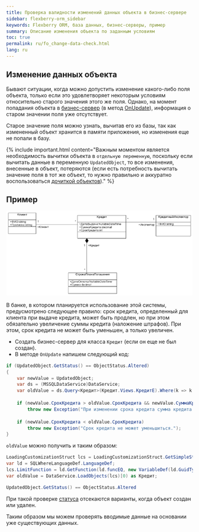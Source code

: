```yaml
---
title: Проверка валидности изменений данных объекта в бизнес-сервере
sidebar: flexberry-orm_sidebar
keywords: Flexberry ORM, база данных, бизнес-серверы, пример
summary: Описание изменения объекта по заданным условиям
toc: true
permalink: ru/fo_change-data-check.html
lang: ru
---
```


## Изменение данных объекта

Бывают ситуации, когда можно допустить изменение какого-либо поля объекта, только если это удовлетворяет некоторым условиям относительно старого значения этого же поля. Однако, на момент попадания объекта в [бизнес-сервер](fo_business-servers-wrapper-business-facade.html) (в метод [OnUpdate](fo_bs-example.html)), информация о старом значении поля уже отсутствует.

Старое значение поля можно узнать, вычитав его из базы, так как измененный объект хранится в памяти приложения, но изменения еще не попали в базу.

{% include important.html content="Важным моментом является необходимость вычитки объекта в `отдельную переменную`, поскольку если вычитать данные в переменную `UpdatedObject`, то все изменения, внесенные в объект, потеряются (если есть потребность вычитать значение поля в тот же объект, то нужно правильно и аккуратно воспользоваться [дочиткой объектов](fo_additional-loading.html))." %}

## Пример

![](/images/pages/products/flexberry-orm/business-servers/filter-ex-diagram.png)

В банке, в котором планируется использование этой системы, предусмотрено следующее правило: срок кредита, определенный для клиента при выдаче кредита, может быть продлен, но при этом обязательно увеличение суммы кредита (наложение штрафов). При этом, срок кредита не может быть уменьшен, а только увеличен.

* Создать бизнес-сервер для класса `Кредит` (если он еще не был создан).
* В методе `OnUpdate` напишем следующий код:

```csharp
if (UpdatedObject.GetStatus() == ObjectStatus.Altered)
{
    var newValue = UpdatedObject;
    var ds = (MSSQLDataService)DataService;
    var oldValue = ds.Query<Кредит>(Кредит.Views.КредитE).Where(k => k.__PrimaryKey == UpdatedObject.__PrimaryKey).First();

    if (newValue.СрокКредита > oldValue.СрокКредита && newValue.СуммаКредита <= oldValue.СуммаКредита)
        throw new Exception("При изменении срока кредита сумма кредита должна увеличиться.");

    if (newValue.СрокКредита < oldValue.СрокКредита)
        throw new Exception("Срок кредита не может уменьшиться.");
}
```

`oldValue` можно получить и таким образом:

```csharp
LoadingCustomizationStruct lcs = LoadingCustomizationStruct.GetSimpleStruct(typeof(Кредит), Кредит.Views.КредитE);
var ld = SQLWhereLanguageDef.LanguageDef;
lcs.LimitFunction = ld.GetFunction(ld.funcEQ, new VariableDef(ld.GuidType, "Клиент"), UpdatedObject.Клиент.__PrimaryKey);
var oldValue = DataService.LoadObjects(lcs)[0) as Кредит;
```

```csharp
UpdatedObject.GetStatus() == ObjectStatus.Altered
```

При такой проверке [статуса](fo_object-status-and-loading-state.html) отсекаются варианты, когда объект создан или удален.

Таким образом мы можем проверять вводимые данные на основании уже существующих данных.
